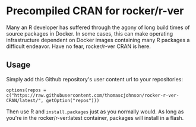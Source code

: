 # Precompiled CRAN for rocker/r-ver

Many an R developer has suffered through the agony of long build times of source packages in Docker. In some cases, this can make operating infrastructure dependent on Docker images containing many R packages a difficult endeavor. Have no fear, rocker/r-ver CRAN is here.

## Usage
Simply add this Github repository's user content url to your repositories:
```
options(repos = c("https://raw.githubusercontent.com/thomascjohnson/rocker-r-ver-CRAN/latest/", getOption("repos")))
```

Then use R and `install.packages` just as you normally would. As long as you're in the rocker/r-ver:latest container, packages will install in a flash.
